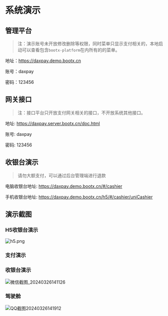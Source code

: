 # 系统演示

## 管理平台
> 注：演示账号未开放修改删除等权限，同时菜单只显示支付相关的，本地启动可以查看包含`bootx-platform`在内所有的的菜单。

地址：https://daxpay.demo.bootx.cn

账号：daxpay

密码：123456

## 网关接口
> 注：接口平台只开放支付网关相关的接口，不开放系统其他接口。

地址: https://daxpay.server.bootx.cn/doc.html

账号: daxpay

密码: 123456

## 收银台演示
> 请勿大额支付，可以通过后台管理端进行退款

电脑收银台地址: https://daxpay.demo.bootx.cn/#/cashier

手机收银台地址: https://daxpay.demo.bootx.cn/h5/#/cashier/uniCashier

## 演示截图

### H5收银台演示
![h5.png](https://jsd.cdn.zzko.cn/gh/xxm1995/picx-images-hosting@master/daxpay/3.3e0781my8tc0.webp)
### 支付演示
### 收银台演示
![微信截图_20240326141126](https://jsd.cdn.zzko.cn/gh/xxm1995/picx-images-hosting@master/daxpay/微信截图_20240513192801.2ruycydkl6.webp)
### 驾驶舱
![QQ截图20240326141912](https://jsd.cdn.zzko.cn/gh/xxm1995/picx-images-hosting@master/daxpay/QQ截图20240326141912.60u0cpvjg5.webp)
